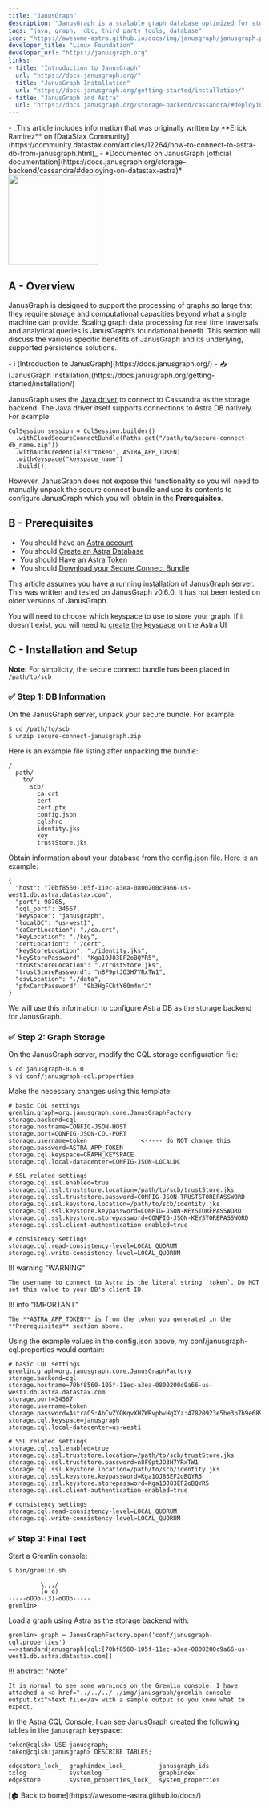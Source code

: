 ```yaml
---
title: "JanusGraph"
description: "JanusGraph is a scalable graph database optimized for storing and querying graphs containing hundreds of billions of vertices and edges distributed across a multi-machine cluster."
tags: "java, graph, jdbc, third party tools, database"
icon: "https://awesome-astra.github.io/docs/img/janusgraph/janusgraph.png"
developer_title: "Linux Foundation"
developer_url: "https://janusgraph.org"
links:
- title: "Introduction to JanusGraph"
  url: "https://docs.janusgraph.org/"
- title: "JanusGraph Installation"
  url: "https://docs.janusgraph.org/getting-started/installation/"
- title: "JanusGraph and Astra"
  url: "https://docs.janusgraph.org/storage-backend/cassandra/#deploying-on-datastax-astra"
---
```


<div class="nosurface" markdown="1">
- _This article includes information that was originally written by **Erick Ramirez** on [DataStax Community](https://community.datastax.com/articles/12264/how-to-connect-to-astra-db-from-janusgraph.html)_ 
- *Documented on JanusGraph [official documentation](https://docs.janusgraph.org/storage-backend/cassandra/#deploying-on-datastax-astra)*

<img src="../../../../img/janusgraph/janusgraph.png" height="180px" />
</div>

## A - Overview

JanusGraph is designed to support the processing of graphs so large that they require storage and computational capacities beyond what a single machine can provide. Scaling graph data processing for real time traversals and analytical queries is JanusGraph’s foundational benefit. This section will discuss the various specific benefits of JanusGraph and its underlying, supported persistence solutions.

<div class="nosurface" markdown="1">
- ℹ️ [Introduction to JanusGraph](https://docs.janusgraph.org/)
- 📥 [JanusGraph Installation](https://docs.janusgraph.org/getting-started/installation/)
</div>

JanusGraph uses the [Java driver](https://docs.janusgraph.org/changelog/#datastax-cassandra-driver-upgrade-from-390-to-4130) to connect to Cassandra as the storage backend. The Java driver itself supports connections to Astra DB natively. For example:
```
CqlSession session = CqlSession.builder()
  .withCloudSecureConnectBundle(Paths.get("/path/to/secure-connect-db_name.zip"))
  .withAuthCredentials("token", ASTRA_APP_TOKEN)
  .withKeyspace("keyspace_name")
  .build();
```
However, JanusGraph does not expose this functionality so you will need to manually unpack the secure connect bundle and use its contents to configure JanusGraph which you will obtain in the **Prerequisites**.

## B - Prerequisites
<ul class="prerequisites">
    <li class="nosurface">You should have an <a href="https://astra.dev/3B7HcYo">Astra account</a></li>
    <li class="nosurface">You should <a href="/docs/pages/astra/create-instance/">Create an Astra Database</a></li>
    <li class="nosurface">You should <a href="/docs/pages/astra/create-token/">Have an Astra Token</a></li>
    <li class="nosurface">You should <a href="/docs/pages/astra/download-scb/">Download your Secure Connect Bundle</a></li>
</ul>

This article assumes you have a running installation of JanusGraph server. This was written and tested on JanusGraph v0.6.0. It has not been tested on older versions of JanusGraph. 

You will need to choose which keyspace to use to store your graph. If it doesn't exist, you will need to [create the keyspace](https://docs.datastax.com/en/astra/docs/managing-keyspaces.html) on the Astra UI


## C - Installation and Setup
**Note:** For simplicity, the secure connect bundle has been placed in `/path/to/scb`

### <span class="nosurface">✅</span> Step 1: DB Information

On the JanusGraph server, unpack your secure bundle. For example:
```
$ cd /path/to/scb
$ unzip secure-connect-janusgraph.zip
```
Here is an example file listing after unpacking the bundle:

```
/
  path/
    to/
      scb/
        ca.crt
        cert
        cert.pfx
        config.json
        cqlshrc
        identity.jks
        key
        trustStore.jks
```
Obtain information about your database from the config.json file. Here is an example:

```
{
  "host": "70bf8560-105f-11ec-a3ea-0800200c9a66-us-west1.db.astra.datastax.com",
  "port": 98765,
  "cql_port": 34567,
  "keyspace": "janusgraph",
  "localDC": "us-west1",
  "caCertLocation": "./ca.crt",
  "keyLocation": "./key",
  "certLocation": "./cert",
  "keyStoreLocation": "./identity.jks",
  "keyStorePassword": "Kga1OJ83EF2oBQYR5",
  "trustStoreLocation": "./trustStore.jks",
  "trustStorePassword": "n8F9ptJO3H7YRxTW1",
  "csvLocation": "./data",
  "pfxCertPassword": "9b3HgFChtY60m4nfJ"
}
```

We will use this information to configure Astra DB as the storage backend for JanusGraph.

### <span class="nosurface">✅</span> Step 2: Graph Storage
On the JanusGraph server, modify the CQL storage configuration file:
```
$ cd janusgraph-0.6.0
$ vi conf/janusgraph-cql.properties
```
Make the necessary changes using this template:
```
# basic CQL settings
gremlin.graph=org.janusgraph.core.JanusGraphFactory
storage.backend=cql
storage.hostname=CONFIG-JSON-HOST
storage.port=CONFIG-JSON-CQL-PORT
storage.username=token               <----- do NOT change this
storage.password=ASTRA_APP_TOKEN
storage.cql.keyspace=GRAPH_KEYSPACE
storage.cql.local-datacenter=CONFIG-JSON-LOCALDC
 
# SSL related settings
storage.cql.ssl.enabled=true
storage.cql.ssl.truststore.location=/path/to/scb/trustStore.jks
storage.cql.ssl.truststore.password=CONFIG-JSON-TRUSTSTOREPASSWORD
storage.cql.ssl.keystore.location=/path/to/scb/identity.jks
storage.cql.ssl.keystore.keypassword=CONFIG-JSON-KEYSTOREPASSWORD
storage.cql.ssl.keystore.storepassword=CONFIG-JSON-KEYSTOREPASSWORD
storage.cql.ssl.client-authentication-enabled=true
 
# consistency settings
storage.cql.read-consistency-level=LOCAL_QUORUM
storage.cql.write-consistency-level=LOCAL_QUORUM
```

!!! warning "WARNING"

    The username to connect to Astra is the literal string `token`. Do NOT set this value to your DB's client ID.

!!! info "IMPORTANT"

    The **ASTRA_APP_TOKEN** is from the token you generated in the **Prerequisites** section above.

Using the example values in the config.json above, my conf/janusgraph-cql.properties would contain:
```
# basic CQL settings
gremlin.graph=org.janusgraph.core.JanusGraphFactory
storage.backend=cql
storage.hostname=70bf8560-105f-11ec-a3ea-0800200c9a66-us-west1.db.astra.datastax.com
storage.port=34567
storage.username=token
storage.password=AstraCS:AbCwZYOKqvXHZWRvpbvHqXYz:47820923e5be3b7b9e689bc18614c631d5fdd8b435e68613433651fd20fexyz0
storage.cql.keyspace=janusgraph
storage.cql.local-datacenter=us-west1
 
# SSL related settings
storage.cql.ssl.enabled=true
storage.cql.ssl.truststore.location=/path/to/scb/trustStore.jks
storage.cql.ssl.truststore.password=n8F9ptJO3H7YRxTW1
storage.cql.ssl.keystore.location=/path/to/scb/identity.jks
storage.cql.ssl.keystore.keypassword=Kga1OJ83EF2oBQYR5
storage.cql.ssl.keystore.storepassword=Kga1OJ83EF2oBQYR5
storage.cql.ssl.client-authentication-enabled=true
 
# consistency settings
storage.cql.read-consistency-level=LOCAL_QUORUM
storage.cql.write-consistency-level=LOCAL_QUORUM
```
### <span class="nosurface">✅</span> Step 3: Final Test
Start a Gremlin console:
```
$ bin/gremlin.sh
 
         \,,,/
         (o o)
-----oOOo-(3)-oOOo-----
gremlin>
```
Load a graph using Astra as the storage backend with:
```
gremlin> graph = JanusGraphFactory.open('conf/janusgraph-cql.properties')
==>standardjanusgraph[cql:[70bf8560-105f-11ec-a3ea-0800200c9a66-us-west1.db.astra.datastax.com]]
```

!!! abstract "Note"

    It is normal to see some warnings on the Gremlin console. I have attached a <a href="../../../../img/janusgraph/gremlin-console-output.txt">text file</a> with a sample output so you know what to expect.

In the [Astra CQL Console](https://docs.datastax.com/en/astra/docs/connecting-to-astra-databases-using-cqlsh.html), I can see JanusGraph created the following tables in the `janusgraph` keyspace:
```
token@cqlsh> USE janusgraph;
token@cqlsh:janusgraph> DESCRIBE TABLES;
 
edgestore_lock_  graphindex_lock_         janusgraph_ids   
txlog            systemlog                graphindex       
edgestore        system_properties_lock_  system_properties
```

<div class="nosurface" markdown="1">
[🏠 Back to home](https://awesome-astra.github.io/docs/) 
</div>
